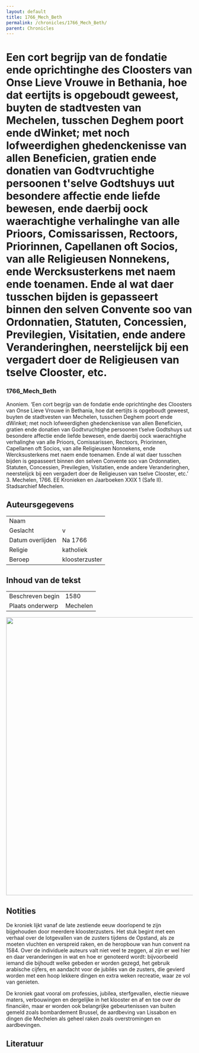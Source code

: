 ```yaml
---
layout: default
title: 1766_Mech_Beth
permalink: /chronicles/1766_Mech_Beth/
parent: Chronicles
--- 
```



# Een cort begrijp van de fondatie ende oprichtinghe des Cloosters van Onse Lieve Vrouwe in Bethania, hoe dat eertijts is opgeboudt geweest, buyten de stadtvesten van Mechelen, tusschen Deghem poort ende dWinket; met noch lofweerdighen ghedenckenisse van allen Beneficien, gratien ende donatien van Godtvruchtighe persoonen t'selve Godtshuys uut besondere affectie ende liefde bewesen, ende daerbij oock waerachtighe verhalinghe van alle Prioors, Comissarissen, Rectoors, Priorinnen, Capellanen oft Socios, van alle Religieusen Nonnekens, ende Wercksusterkens met naem ende toenamen. Ende al wat daer tusschen bijden is gepasseert binnen den selven Convente soo van Ordonnatien, Statuten, Concessien, Previlegien, Visitatien, ende andere Veranderinghen, neerstelijck bij een vergadert doer de Religieusen van tselve Clooster, etc. 

### 1766_Mech_Beth 

Anoniem. ‘Een cort begrijp van de fondatie ende oprichtinghe des Cloosters van Onse Lieve Vrouwe in Bethania, hoe dat eertijts is opgeboudt geweest, buyten de stadtvesten van Mechelen, tusschen Deghem poort ende dWinket; met noch lofweerdighen ghedenckenisse van allen Beneficien, gratien ende donatien van Godtvruchtighe persoonen t’selve Godtshuys uut besondere affectie ende liefde bewesen, ende daerbij oock waerachtighe verhalinghe van alle Prioors, Comissarissen, Rectoors, Priorinnen, Capellanen oft Socios, van alle Religieusen Nonnekens, ende Wercksusterkens met naem ende toenamen. Ende al wat daer tusschen bijden is gepasseert binnen den selven Convente soo van Ordonnatien, Statuten, Concessien, Previlegien, Visitatien, ende andere Veranderinghen, neerstelijck bij een vergadert doer de Religieusen van tselve Clooster, etc.’ 3. Mechelen, 1766. EE Kronieken en Jaarboeken XXIX 1 (Safe II). Stadsarchief Mechelen. 

## Auteursgegevens 

| | | 
| --------------- | --------------- | 
| Naam |   | 
| Geslacht | v | 
| Datum overlijden | Na 1766 | 
| Religie | katholiek | 
| Beroep | kloosterzuster | 

## Inhoud van de tekst 

| | | 
| --------------- | --------------- | 
| Beschreven begin | 1580 | 
| Plaats onderwerp | Mechelen | 

[<img src="..\..\barplots_chronicles\1766_Mech_Beth.jpg" width="750"/>](..\..\barplots_chronicles\1766_Mech_Beth.jpg) 

## Notities 

De kroniek lijkt vanaf de late zestiende eeuw doorlopend te zijn bijgehouden
door meerdere kloosterzusters. Het stuk begint met een verhaal over de
lotgevallen van de zusters tijdens de Opstand, als ze moeten vluchten en
verspreid raken, en de heropbouw van hun convent na 1584. Over de individuele
auteurs valt niet veel te zeggen, al zijn er wel hier en daar veranderingen in
wat en hoe er genoteerd wordt: bijvoorbeeld iemand die bijhoudt welke gebeden
er worden gezegd, het gebruik arabische cijfers, en aandacht voor de jubilés
van de zusters, die gevierd worden met een hoop lekkere dingen en extra weken
recreatie, waar ze vol van genieten.

De kroniek gaat vooral om professies, jubilea, sterfgevallen, electie nieuwe
maters, verbouwingen en dergelijke in het klooster en af en toe over de
financiën, maar er worden ook belangrijke gebeurtenissen van buiten gemeld
zoals bombardement Brussel, de aardbeving van Lissabon en dingen die Mechelen
als geheel raken zoals overstromingen en aardbevingen.



## Literatuur 

